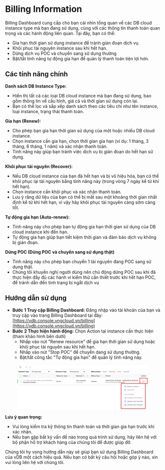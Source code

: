 # Billing Information

Billing Dashboard cung cấp cho bạn cái nhìn tổng quan về các DB cloud instance type mà bạn đang sử dụng, cùng với các thông tin thanh toán quan trọng và các hành động liên quan. Tại đây, bạn có thể:

* Gia hạn thời gian sử dụng instance để tránh gián đoạn dịch vụ.
* Khôi phục tài nguyên instance sau khi hết hạn.
* Dừng dịch vụ POC và chuyển sang sử dụng thường
* Bật/tắt tính năng tự động gia hạn để quản lý thanh toán tiện lợi hơn.

## Các tính năng chính

**Danh sách DB Instance Type:**

* Hiển thị tất cả các loại DB cloud instance mà bạn đang sử dụng, bao gồm thông tin về cấu hình, giá cả và thời gian sử dụng còn lại.
* Bạn có thể lọc và sắp xếp danh sách theo các tiêu chí như tên instance, loại instance, trạng thái thanh toán.

**Gia hạn (Renew):**

* Cho phép bạn gia hạn thời gian sử dụng của một hoặc nhiều DB cloud instance.
* Chọn instance cần gia hạn, chọn thời gian gia hạn (ví dụ: 1 tháng, 3 tháng, 6 tháng, 1 năm) và xác nhận thanh toán.
* Tính năng này giúp bạn tránh việc dịch vụ bị gián đoạn do hết hạn sử dụng.

**Khôi phục tài nguyên (Recover):**

* Nếu DB cloud instance của bạn đã hết hạn và bị vô hiệu hóa, bạn có thể khôi phục lại tài nguyên bằng tính năng này (trong vòng 7 ngày kể từ khi hết hạn).
* Chọn instance cần khôi phục và xác nhận thanh toán.
* Lưu ý rằng dữ liệu của bạn có thể bị mất sau một khoảng thời gian nhất định kể từ khi hết hạn, vì vậy hãy khôi phục tài nguyên càng sớm càng tốt.

**Tự động gia hạn (Auto-renew):**

* Tính năng này cho phép bạn tự động gia hạn thời gian sử dụng của DB cloud instance khi đến hạn.
* Tự động gia hạn giúp bạn tiết kiệm thời gian và đảm bảo dịch vụ không bị gián đoạn.

**Dừng POC (Dừng POC và chuyển sang sử dụng thật)**

* Tính năng này cho phép bạn chuyển 1 tài nguyên đang POC sang sử dụng thật.
* Chúng tôi khuyến nghị người dùng nên chủ động dừng POC sau khi đã thực hiện đầy đủ các hành vi kiểm thử cần thiết trước khi hết hạn POC, để tránh dẫn đến tình trạng bị ngắt dịch vụ

## **Hướng dẫn sử dụng**

* **Bước 1 Truy cập Billing Dashboard:** Đăng nhập vào tài khoản của bạn và truy cập vào trang Billing Dashboard tại đây: [https://vdb.console.vngcloud.vn/billing](https://vdb.console.vngcloud.vn/billing)
* **Bước 2 Thực hiện hành động:** Chọn Action tại instance cần thực hiện (tham khảo hình bên dưới)
  * Nhấp vào nút "Renew resource" để gia hạn thời gian sử dụng hoặc khôi phục tài nguyên sau khi hết hạn.
  * Nhấp vào nút "Stop POC" để chuyển dang sử dụng thường.
  * Bật/tắt công tắc "Tự động gia hạn" để quản lý tính năng này.

<figure><img src="../.gitbook/assets/image (1) (1) (1) (1).png" alt=""><figcaption></figcaption></figure>

**Lưu ý quan trọng:**

* Vui lòng kiểm tra kỹ thông tin thanh toán và thời gian gia hạn trước khi xác nhận.
* Nếu bạn gặp bất kỳ vấn đề nào trong quá trình sử dụng, hãy liên hệ với bộ phận hỗ trợ khách hàng của chúng tôi để được giúp đỡ.

Chúng tôi hy vọng hướng dẫn này sẽ giúp bạn sử dụng Billing Dashboard của vDB một cách hiệu quả. Nếu bạn có bất kỳ câu hỏi hoặc góp ý nào, xin vui lòng liên hệ với chúng tôi.
